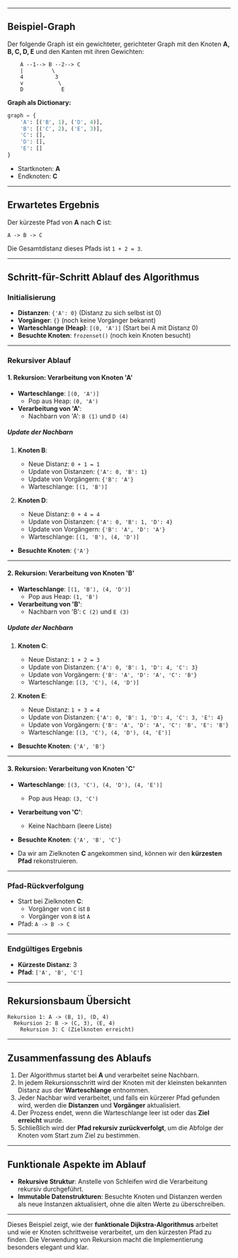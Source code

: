 
---

## **Beispiel-Graph**

Der folgende Graph ist ein gewichteter, gerichteter Graph mit den Knoten **A, B, C, D, E** und den Kanten mit ihren Gewichten:

```
    A --1--> B --2--> C
    |         \
    4          3
    v           \
    D            E
```

**Graph als Dictionary:**
```python
graph = {
    'A': [('B', 1), ('D', 4)],
    'B': [('C', 2), ('E', 3)],
    'C': [],
    'D': [],
    'E': []
}
```

- Startknoten: **A**  
- Endknoten: **C**

---

## **Erwartetes Ergebnis**
Der kürzeste Pfad von **A** nach **C** ist:  
```
A -> B -> C
```
Die Gesamtdistanz dieses Pfads ist `1 + 2 = 3`.

---

## **Schritt-für-Schritt Ablauf des Algorithmus**

### **Initialisierung**
- **Distanzen**: `{'A': 0}` (Distanz zu sich selbst ist 0)  
- **Vorgänger**: `{}` (noch keine Vorgänger bekannt)  
- **Warteschlange (Heap)**: `[(0, 'A')]` (Start bei A mit Distanz 0)  
- **Besuchte Knoten**: `frozenset()` (noch kein Knoten besucht)

---

### **Rekursiver Ablauf**

#### **1. Rekursion: Verarbeitung von Knoten 'A'**
- **Warteschlange**: `[(0, 'A')]`  
  - Pop aus Heap: `(0, 'A')`
- **Verarbeitung von 'A'**:
  - Nachbarn von 'A': `B (1)` und `D (4)`
  
##### **Update der Nachbarn**
1. **Knoten B**:
   - Neue Distanz: `0 + 1 = 1`
   - Update von Distanzen: `{'A': 0, 'B': 1}`
   - Update von Vorgängern: `{'B': 'A'}`
   - Warteschlange: `[(1, 'B')]`

2. **Knoten D**:
   - Neue Distanz: `0 + 4 = 4`
   - Update von Distanzen: `{'A': 0, 'B': 1, 'D': 4}`
   - Update von Vorgängern: `{'B': 'A', 'D': 'A'}`
   - Warteschlange: `[(1, 'B'), (4, 'D')]`

- **Besuchte Knoten**: `{'A'}`

---

#### **2. Rekursion: Verarbeitung von Knoten 'B'**
- **Warteschlange**: `[(1, 'B'), (4, 'D')]`  
  - Pop aus Heap: `(1, 'B')`
- **Verarbeitung von 'B'**:
  - Nachbarn von 'B': `C (2)` und `E (3)`

##### **Update der Nachbarn**
1. **Knoten C**:
   - Neue Distanz: `1 + 2 = 3`
   - Update von Distanzen: `{'A': 0, 'B': 1, 'D': 4, 'C': 3}`
   - Update von Vorgängern: `{'B': 'A', 'D': 'A', 'C': 'B'}`
   - Warteschlange: `[(3, 'C'), (4, 'D')]`

2. **Knoten E**:
   - Neue Distanz: `1 + 3 = 4`
   - Update von Distanzen: `{'A': 0, 'B': 1, 'D': 4, 'C': 3, 'E': 4}`
   - Update von Vorgängern: `{'B': 'A', 'D': 'A', 'C': 'B', 'E': 'B'}`
   - Warteschlange: `[(3, 'C'), (4, 'D'), (4, 'E')]`

- **Besuchte Knoten**: `{'A', 'B'}`

---

#### **3. Rekursion: Verarbeitung von Knoten 'C'**
- **Warteschlange**: `[(3, 'C'), (4, 'D'), (4, 'E')]`  
  - Pop aus Heap: `(3, 'C')`
- **Verarbeitung von 'C'**:
  - Keine Nachbarn (leere Liste)

- **Besuchte Knoten**: `{'A', 'B', 'C'}`  
- Da wir am Zielknoten **C** angekommen sind, können wir den **kürzesten Pfad** rekonstruieren.

---

### **Pfad-Rückverfolgung**
- Start bei Zielknoten **C**:
  - Vorgänger von `C` ist `B`
  - Vorgänger von `B` ist `A`
- Pfad: `A -> B -> C`

---

### **Endgültiges Ergebnis**
- **Kürzeste Distanz**: 3  
- **Pfad**: `['A', 'B', 'C']`

---

## **Rekursionsbaum Übersicht**

```
Rekursion 1: A -> (B, 1), (D, 4)
  Rekursion 2: B -> (C, 3), (E, 4)
    Rekursion 3: C (Zielknoten erreicht)
```

---

## **Zusammenfassung des Ablaufs**

1. Der Algorithmus startet bei **A** und verarbeitet seine Nachbarn.
2. In jedem Rekursionsschritt wird der Knoten mit der kleinsten bekannten Distanz aus der **Warteschlange** entnommen.
3. Jeder Nachbar wird verarbeitet, und falls ein kürzerer Pfad gefunden wird, werden die **Distanzen** und **Vorgänger** aktualisiert.
4. Der Prozess endet, wenn die Warteschlange leer ist oder das **Ziel erreicht** wurde.
5. Schließlich wird der **Pfad rekursiv zurückverfolgt**, um die Abfolge der Knoten vom Start zum Ziel zu bestimmen.

---

## **Funktionale Aspekte im Ablauf**

- **Rekursive Struktur**: Anstelle von Schleifen wird die Verarbeitung rekursiv durchgeführt.
- **Immutable Datenstrukturen**: Besuchte Knoten und Distanzen werden als neue Instanzen aktualisiert, ohne die alten Werte zu überschreiben.


---

Dieses Beispiel zeigt, wie der **funktionale Dijkstra-Algorithmus** arbeitet und wie er Knoten schrittweise verarbeitet, um den kürzesten Pfad zu finden. Die Verwendung von Rekursion macht die Implementierung besonders elegant und klar.